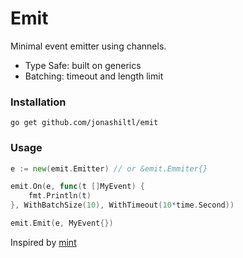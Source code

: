 # Emit

Minimal event emitter using channels.

- Type Safe: built on generics
- Batching: timeout and length limit

### Installation
```
go get github.com/jonashiltl/emit
```

### Usage
```go
e := new(emit.Emitter) // or &emit.Emmiter{}

emit.On(e, func(t []MyEvent) {
    fmt.Println(t)
}, WithBatchSize(10), WithTimeout(10*time.Second))

emit.Emit(e, MyEvent{})
```

Inspired by [mint](https://github.com/btvoidx/mint)